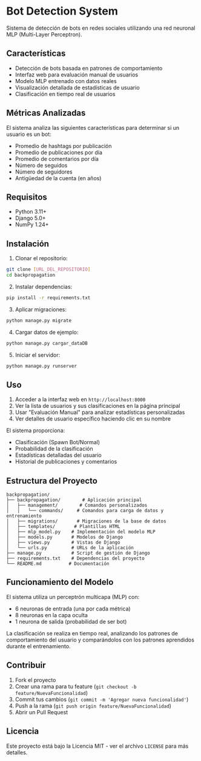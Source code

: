 # Bot Detection System

Sistema de detección de bots en redes sociales utilizando una red neuronal MLP (Multi-Layer Perceptron).

## Características

- Detección de bots basada en patrones de comportamiento
- Interfaz web para evaluación manual de usuarios
- Modelo MLP entrenado con datos reales
- Visualización detallada de estadísticas de usuario
- Clasificación en tiempo real de usuarios

## Métricas Analizadas

El sistema analiza las siguientes características para determinar si un usuario es un bot:

- Promedio de hashtags por publicación
- Promedio de publicaciones por día
- Promedio de comentarios por día
- Número de seguidos
- Número de seguidores
- Antigüedad de la cuenta (en años)

## Requisitos

- Python 3.11+
- Django 5.0+
- NumPy 1.24+

## Instalación

1. Clonar el repositorio:
```bash
git clone [URL_DEL_REPOSITORIO]
cd backpropagation
```

2. Instalar dependencias:
```bash
pip install -r requirements.txt
```

3. Aplicar migraciones:
```bash
python manage.py migrate
```

4. Cargar datos de ejemplo:
```bash
python manage.py cargar_dataDB
```

5. Iniciar el servidor:
```bash
python manage.py runserver
```

## Uso

1. Acceder a la interfaz web en `http://localhost:8000`
2. Ver la lista de usuarios y sus clasificaciones en la página principal
3. Usar "Evaluación Manual" para analizar estadísticas personalizadas
4. Ver detalles de usuario específico haciendo clic en su nombre

El sistema proporciona:
- Clasificación (Spawn Bot/Normal)
- Probabilidad de la clasificación
- Estadísticas detalladas del usuario
- Historial de publicaciones y comentarios

## Estructura del Proyecto

```
backpropagation/
├── backpropagation/        # Aplicación principal
│   ├── management/        # Comandos personalizados
│   │   └── commands/     # Comandos para carga de datos y entrenamiento
│   ├── migrations/       # Migraciones de la base de datos
│   ├── templates/       # Plantillas HTML
│   ├── mlp_model.py    # Implementación del modelo MLP
│   ├── models.py       # Modelos de Django
│   ├── views.py        # Vistas de Django
│   └── urls.py         # URLs de la aplicación
├── manage.py           # Script de gestión de Django
├── requirements.txt    # Dependencias del proyecto
└── README.md          # Documentación
```

## Funcionamiento del Modelo

El sistema utiliza un perceptrón multicapa (MLP) con:
- 6 neuronas de entrada (una por cada métrica)
- 8 neuronas en la capa oculta
- 1 neurona de salida (probabilidad de ser bot)

La clasificación se realiza en tiempo real, analizando los patrones de comportamiento del usuario y comparándolos con los patrones aprendidos durante el entrenamiento.

## Contribuir

1. Fork el proyecto
2. Crear una rama para tu feature (`git checkout -b feature/NuevaFuncionalidad`)
3. Commit tus cambios (`git commit -m 'Agregar nueva funcionalidad'`)
4. Push a la rama (`git push origin feature/NuevaFuncionalidad`)
5. Abrir un Pull Request

## Licencia

Este proyecto está bajo la Licencia MIT - ver el archivo `LICENSE` para más detalles.
